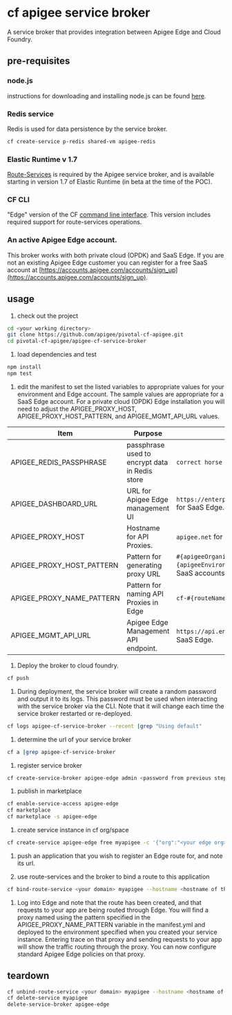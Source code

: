 # cf apigee service broker
A service broker that provides integration between Apigee Edge and Cloud Foundry.

## pre-requisites

### node.js
instructions for downloading and installing node.js can be found [here](https://nodejs.org/en/).

### Redis service
Redis is used for data persistence by the service broker.
```bash
cf create-service p-redis shared-vm apigee-redis
```

### Elastic Runtime v 1.7
[Route-Services](http://docs.cloudfoundry.org/services/route-services.html) is required by the Apigee service broker, and is available starting in version 1.7 of Elastic Runtime (in beta at the time of the POC).

### CF CLI
"Edge" version of the CF [command line interface](https://cli.run.pivotal.io/edge?arch=macosx64&source=github). This version includes required support for route-services operations.

### An active Apigee Edge account.
This broker works with both private cloud (OPDK) and SaaS Edge. If you are not an existing Apigee Edge customer you can register for a free SaaS account at [https://accounts.apigee.com/accounts/sign_up](https://accounts.apigee.com/accounts/sign_up).

## usage
1. check out the project
 ```bash
 cd <your working directory>
 git clone https://github.com/apigee/pivotal-cf-apigee.git
 cd pivotal-cf-apigee/apigee-cf-service-broker
 ```

1. load dependencies and test
 ```bash
 npm install
 npm test
 ```

1. edit the manifest to set the listed variables to appropriate values for your environment and Edge account.
The sample values are appropriate for a SaaS Edge account. For a private cloud (OPDK) Edge installation you will need to adjust the APIGEE_PROXY_HOST, APIGEE_PROXY_HOST_PATTERN, and APIGEE_MGMT_API_URL values.

Item | Purpose | Example
---- | ---- | ----
APIGEE_REDIS_PASSPHRASE | passphrase used to encrypt data in Redis store | `correct horse battery staple`
APIGEE_DASHBOARD_URL | URL for Apigee Edge management UI | `https://enterprise.apigee.com/platform/#/` for SaaS Edge.
APIGEE_PROXY_HOST | Hostname for API Proxies. | `apigee.net` for Free SaaS accounts.
APIGEE_PROXY_HOST_PATTERN | Pattern for generating proxy URL | `#{apigeeOrganization}-#{apigeeEnvironment}.#{proxyHost}` for Free SaaS accounts.
APIGEE_PROXY_NAME_PATTERN | Pattern for naming API Proxies in Edge | `cf-#{routeName}`
APIGEE_MGMT_API_URL | Apigee Edge Management API endpoint. | `https://api.enterprise.apigee.com/v1` for SaaS Edge.

1. Deploy the broker to cloud foundry.
 ```bash
 cf push
 ```

1. During deployment, the service broker will create a random password and output it to its logs. This password must be used when interacting with the service broker via the CLI. Note that it will change each time the service broker restarted or re-deployed.
 ```bash
 cf logs apigee-cf-service-broker --recent |grep "Using default"
 ```

1. determine the url of your service broker
 ```bash
 cf a |grep apigee-cf-service-broker
 ```

1. register service broker
 ```bash
 cf create-service-broker apigee-edge admin <password from previous step> <url of your service broker>
 ```

1. publish in marketplace
 ```bash
 cf enable-service-access apigee-edge
 cf marketplace
 cf marketplace -s apigee-edge
 ```

1. create service instance in cf org/space
 ```bash
 cf create-service apigee-edge free myapigee -c '{"org":"<your edge org>","env":"<your edge env>","user":"<your edge user id>","pass":"<your edge password>"}'
 ```

1. push an application that you wish to register an Edge route for, and note its url.

1. use route-services and the broker to bind a route to this application
 ```bash
 cf bind-route-service <your domain> myapigee --hostname <hostname of the app you are creating route for>
 ```

1. Log into Edge and note that the route has been created, and that requests to your app are being routed through Edge. You will find a proxy named using the pattern specified in the APIGEE_PROXY_NAME_PATTERN variable in the manifest.yml and deployed to the environment specified when you created your service instance. Entering trace on that proxy and sending requests to your app will show the traffic routing through the proxy. You can now configure standard Apigee Edge policies on that proxy.

## teardown
```bash
cf unbind-route-service <your domain> myapigee --hostname <hostname of the app>
cf delete-service myapigee
delete-service-broker apigee-edge
```
